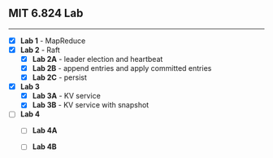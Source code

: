 ## MIT 6.824 Lab

***

* [x] **Lab 1** - MapReduce
* [x] **Lab 2** - Raft
  * [x] **Lab 2A** - leader election and heartbeat
  * [x] **Lab 2B** - append entries and apply committed entries
  * [x] **Lab 2C** - persist
* [x] **Lab 3** 
  * [x] **Lab 3A** - KV service
  * [x] **Lab 3B** - KV service with snapshot
* [ ] **Lab 4**
  * [ ] **Lab 4A**
  * [ ] **Lab 4B**

